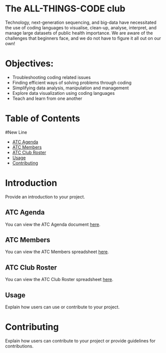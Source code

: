 # The ALL-THINGS-CODE club

Technology, next-generation sequencing, and big-data have necessitated the use of coding languages to visualise, clean-up, analyse, interpret, and manage large datasets of public health importance. We are aware of the challenges that beginners face, and we do not have to figure it all out on our own!

# Objectives:

- Troubleshooting coding related issues
- Finding efficient ways of solving problems through coding
- Simplifying data analysis, manipulation and management
- Explore data visualization using coding languages
- Teach and learn from one another

# Table of Contents

#New Line

- [ATC Agenda](#atc-agenda)
- [ATC Members](#atc-members)
- [ATC Club Roster](#atc-club-roster)
- [Usage](#usage)
- [Contributing](#contributing)

# Introduction

Provide an introduction to your project.

## ATC Agenda

You can view the ATC Agenda document [here](https://drive.google.com/drive/folders/1P_34pe2Bf2dzu0oqeeGDgFxzUxMgNN7c).

## ATC Members

You can view the ATC Members spreadsheet [here](https://drive.google.com/drive/folders/1P_34pe2Bf2dzu0oqeeGDgFxzUxMgNN7c).

## ATC Club Roster

You can view the ATC Club Roster spreadsheet [here](https://drive.google.com/drive/folders/1P_34pe2Bf2dzu0oqeeGDgFxzUxMgNN7c).

## Usage

Explain how users can use or contribute to your project.

# Contributing

Explain how users can contribute to your project or provide guidelines for contributions.

